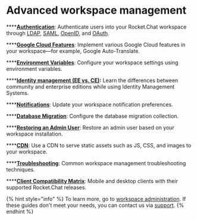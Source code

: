 # Advanced workspace management

****[**Authentication**](authentication/): Authenticate users into your Rocket.Chat workspace through [LDAP](../../use-rocket.chat/workspace-administration/settings/ldap/), [SAML](../../use-rocket.chat/workspace-administration/settings/saml/), [OpenID](authentication/open-id-connect/), and [OAuth](../../use-rocket.chat/workspace-administration/settings/oauth/).

****[**Google Cloud Features**](google-cloud.md): Implement various Google Cloud features in your workspace—for example, Google Auto-Translate.

****[**Environment Variables**](../../deploy/rocket.chat-environment-configuration/environment-variables.md): Configure your workspace settings using environment variables.

****[**Identity management (EE vs. CE)**](identity-management-ee-vs-ce.md)**:** Learn the differences between community and enterprise editions while using Identity Management Systems.

****[**Notifications**](notifications.md): Update your workspace notification preferences.

****[**Database Migration**](database-migration.md): Configure the database migration collection.

****[**Restoring an Admin User**](restoring-an-admin.md): Restore an admin user based on your workspace installation.

****[**CDN**](cdn.md): Use a CDN to serve static assets such as JS, CSS, and images to your workspace.

****[**Troubleshooting**](troubleshooting.md): Common workspace management troubleshooting techniques.

****[**Client Compatibility Matrix**](client-compatibility-matrix.md): Mobile and desktop clients with their supported Rocket.Chat releases.

{% hint style="info" %}
To learn more, go to  [workspace administration](../../use-rocket.chat/workspace-administration/). If these guides don't meet your needs, you can contact us via [support](../../resources/get-support/).
{% endhint %}
